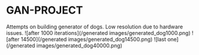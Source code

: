 # GAN-PROJECT
Attempts on building generator of dogs. Low resolution due to hardware issues.
![after 1000 iterations](/generated images/generated_dog1000.png)
![after 14500](/generated images/generated_dog14500.png)
![last one](/generated images/generated_dog40000.png)

